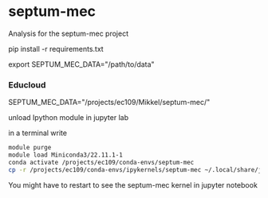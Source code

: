 # septum-mec
Analysis for the septum-mec project

pip install -r requirements.txt

export SEPTUM_MEC_DATA="/path/to/data"

### Educloud
SEPTUM_MEC_DATA="/projects/ec109/Mikkel/septum-mec/"

unload Ipython module in jupyter lab

in a terminal write

```bash
module purge
module load Miniconda3/22.11.1-1
conda activate /projects/ec109/conda-envs/septum-mec
cp -r /projects/ec109/conda-envs/ipykernels/septum-mec ~/.local/share/jupyter/kernels/
```

You might have to restart to see the septum-mec kernel in jupyter notebook
